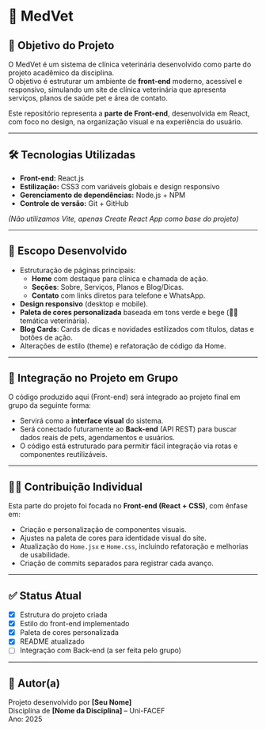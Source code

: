 # 🐾 MedVet

## 📌 Objetivo do Projeto
O MedVet é um sistema de clínica veterinária desenvolvido como parte do projeto acadêmico da disciplina.  
O objetivo é estruturar um ambiente de **front-end** moderno, acessível e responsivo, simulando um site de clínica veterinária que apresenta serviços, planos de saúde pet e área de contato.

Este repositório representa a **parte de Front-end**, desenvolvida em React, com foco no design, na organização visual e na experiência do usuário.

---

## 🛠️ Tecnologias Utilizadas
- **Front-end:** React.js  
- **Estilização:** CSS3 com variáveis globais e design responsivo  
- **Gerenciamento de dependências:** Node.js + NPM  
- **Controle de versão:** Git + GitHub  

*(Não utilizamos Vite, apenas Create React App como base do projeto)*

---

## 🎯 Escopo Desenvolvido
- Estruturação de páginas principais:  
  - **Home** com destaque para clínica e chamada de ação.  
  - **Seções**: Sobre, Serviços, Planos e Blog/Dicas.  
  - **Contato** com links diretos para telefone e WhatsApp.  
- **Design responsivo** (desktop e mobile).  
- **Paleta de cores personalizada** baseada em tons verde e bege (🐶🐱 temática veterinária).  
- **Blog Cards**: Cards de dicas e novidades estilizados com títulos, datas e botões de ação.  
- Alterações de estilo (theme) e refatoração de código da Home.  

---

## 🔗 Integração no Projeto em Grupo
O código produzido aqui (Front-end) será integrado ao projeto final em grupo da seguinte forma:
- Servirá como a **interface visual** do sistema.  
- Será conectado futuramente ao **Back-end** (API REST) para buscar dados reais de pets, agendamentos e usuários.  
- O código está estruturado para permitir fácil integração via rotas e componentes reutilizáveis.  

---

## 👩‍💻 Contribuição Individual
Esta parte do projeto foi focada no **Front-end (React + CSS)**, com ênfase em:  
- Criação e personalização de componentes visuais.  
- Ajustes na paleta de cores para identidade visual do site.  
- Atualização do `Home.jsx` e `Home.css`, incluindo refatoração e melhorias de usabilidade.  
- Criação de commits separados para registrar cada avanço.  

---

## ✅ Status Atual
- [x] Estrutura do projeto criada  
- [x] Estilo do front-end implementado  
- [x] Paleta de cores personalizada  
- [x] README atualizado  
- [ ] Integração com Back-end (a ser feita pelo grupo)  

---

## 📆 Autor(a)
Projeto desenvolvido por **[Seu Nome]**  
Disciplina de **[Nome da Disciplina]** – Uni-FACEF  
Ano: 2025
